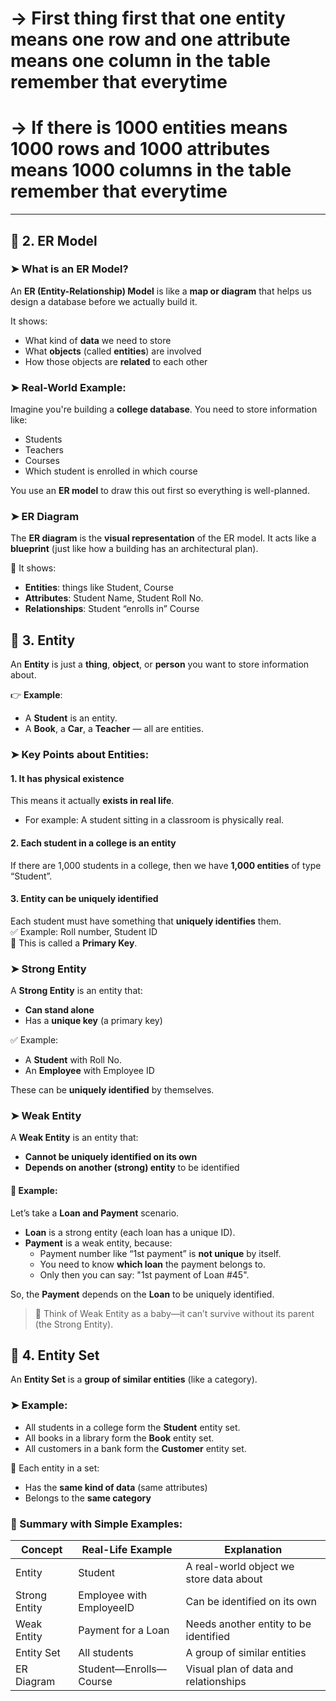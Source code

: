 # -> First thing first that one entity means one row and one attribute means one column in the table remember that everytime
# -> If there is 1000 entities means 1000 rows and 1000 attributes means 1000 columns in the table remember that everytime

---

## 🔷 2. ER Model

### ➤ What is an ER Model?
An **ER (Entity-Relationship) Model** is like a **map or diagram** that helps us design a database before we actually build it.

It shows:
- What kind of **data** we need to store
- What **objects** (called **entities**) are involved
- How those objects are **related** to each other

### ➤ Real-World Example:
Imagine you're building a **college database**. You need to store information like:
- Students
- Teachers
- Courses
- Which student is enrolled in which course

You use an **ER model** to draw this out first so everything is well-planned.

### ➤ ER Diagram
The **ER diagram** is the **visual representation** of the ER model. It acts like a **blueprint** (just like how a building has an architectural plan).

📌 It shows:
- **Entities**: things like Student, Course
- **Attributes**: Student Name, Student Roll No.
- **Relationships**: Student “enrolls in” Course

## 🔷 3. Entity

An **Entity** is just a **thing**, **object**, or **person** you want to store information about.

👉 **Example**:  
- A **Student** is an entity.  
- A **Book**, a **Car**, a **Teacher** — all are entities.

### ➤ Key Points about Entities:

#### 1. **It has physical existence**
This means it actually **exists in real life**.
- For example: A student sitting in a classroom is physically real.

#### 2. **Each student in a college is an entity**
If there are 1,000 students in a college, then we have **1,000 entities** of type “Student”.

#### 3. **Entity can be uniquely identified**
Each student must have something that **uniquely identifies** them.  
✅ Example: Roll number, Student ID  
🧠 This is called a **Primary Key**.

### ➤ Strong Entity

A **Strong Entity** is an entity that:
- **Can stand alone**
- Has a **unique key** (a primary key)

✅ Example:
- A **Student** with Roll No.
- An **Employee** with Employee ID

These can be **uniquely identified** by themselves.

### ➤ Weak Entity

A **Weak Entity** is an entity that:
- **Cannot be uniquely identified on its own**
- **Depends on another (strong) entity** to be identified

#### 🧠 Example:
Let’s take a **Loan and Payment** scenario.

- **Loan** is a strong entity (each loan has a unique ID).
- **Payment** is a weak entity, because:
  - Payment number like “1st payment” is **not unique** by itself.
  - You need to know **which loan** the payment belongs to.
  - Only then you can say: "1st payment of Loan #45".

So, the **Payment** depends on the **Loan** to be uniquely identified.

> 🔁 Think of Weak Entity as a baby—it can’t survive without its parent (the Strong Entity).

## 🔷 4. Entity Set

An **Entity Set** is a **group of similar entities** (like a category).

### ➤ Example:

- All students in a college form the **Student** entity set.
- All books in a library form the **Book** entity set.
- All customers in a bank form the **Customer** entity set.

📌 Each entity in a set:
- Has the **same kind of data** (same attributes)
- Belongs to the **same category**

### 🔁 Summary with Simple Examples:

| Concept | Real-Life Example | Explanation |
|--------|------------------|-------------|
| Entity | Student | A real-world object we store data about |
| Strong Entity | Employee with EmployeeID | Can be identified on its own |
| Weak Entity | Payment for a Loan | Needs another entity to be identified |
| Entity Set | All students | A group of similar entities |
| ER Diagram | Student—Enrolls—Course | Visual plan of data and relationships |
